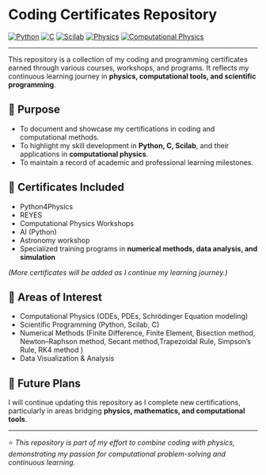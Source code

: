 # Coding Certificates Repository  

[![Python](https://img.shields.io/badge/Python-3776AB?style=for-the-badge&logo=python&logoColor=white)](https://www.python.org)
[![C](https://img.shields.io/badge/C_Programming-00599C?style=for-the-badge&logo=c&logoColor=white)](https://en.wikipedia.org/wiki/C_(programming_language))
[![Scilab](https://img.shields.io/badge/Scilab-772953?style=for-the-badge&logoColor=white)](https://www.scilab.org)
[![Physics](https://img.shields.io/badge/Physics-8A2BE2?style=for-the-badge&logo=academia&logoColor=white)](https://www.aps.org)
[![Computational Physics](https://img.shields.io/badge/Computational_Physics-2E8B57?style=for-the-badge&logo=codeforces&logoColor=white)](https://en.wikipedia.org/wiki/Computational_physics)

---

This repository is a collection of my coding and programming certificates earned through various courses, workshops, and programs. It reflects my continuous learning journey in **physics, computational tools, and scientific programming**.  

## 🎯 Purpose  
- To document and showcase my certifications in coding and computational methods.  
- To highlight my skill development in **Python, C, Scilab**, and their applications in **computational physics**.  
- To maintain a record of academic and professional learning milestones.  

## 📜 Certificates Included  
- Python4Physics
- REYES
- Computational Physics Workshops  
- AI (Python)
- Astronomy workshop 
- Specialized training programs in **numerical methods, data analysis, and simulation**  

*(More certificates will be added as I continue my learning journey.)*  

## 🔬 Areas of Interest  
- Computational Physics (ODEs, PDEs, Schrödinger Equation modeling)  
- Scientific Programming (Python, Scilab, C)  
- Numerical Methods (Finite Difference, Finite Element, Bisection method, Newton–Raphson method, Secant method,Trapezoidal Rule, Simpson’s Rule, RK4 method )  
- Data Visualization & Analysis  

## 🚀 Future Plans  
I will continue updating this repository as I complete new certifications, particularly in areas bridging **physics, mathematics, and computational tools**.  

---

⭐ *This repository is part of my effort to combine coding with physics, demonstrating my passion for computational problem-solving and continuous learning.*
